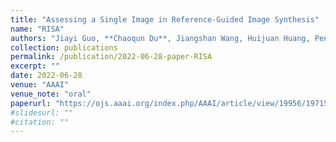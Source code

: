 ```yaml
---
title: "Assessing a Single Image in Reference-Guided Image Synthesis"
name: "RISA"
authors: "Jiayi Guo, **Chaoqun Du**, Jiangshan Wang, Huijuan Huang, Pengfei Wan, Gao Huang"
collection: publications
permalink: /publication/2022-06-28-paper-RISA
excerpt: ""
date: 2022-06-28
venue: "AAAI"
venue_note: "oral"
paperurl: "https://ojs.aaai.org/index.php/AAAI/article/view/19956/19715"
#slidesurl: ""
#citation: ""
---
```

